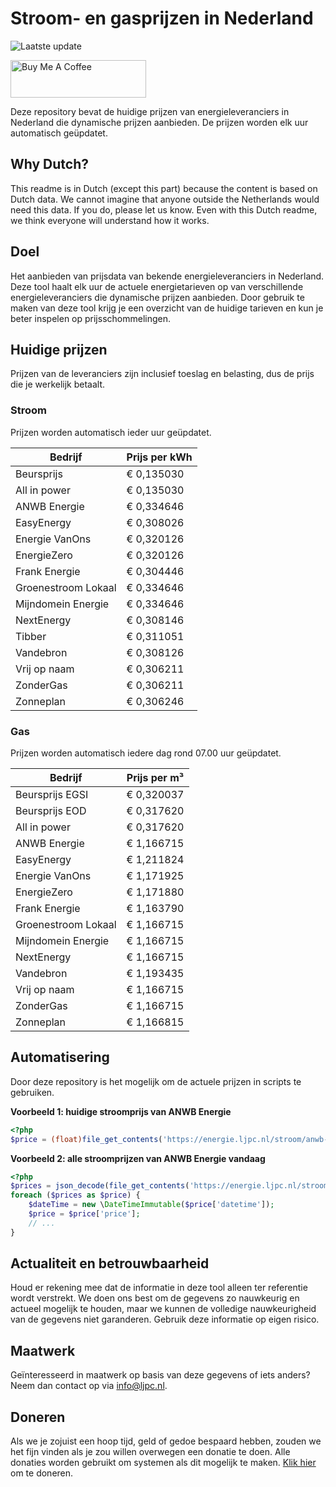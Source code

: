 # Stroom- en gasprijzen in Nederland

![Laatste update](https://img.shields.io/badge/laatste%20update-2025--08--28%2008%3A00%20CET-brightgreen)

<a href="https://www.buymeacoffee.com/Lars-" target="_blank"><img src="https://cdn.buymeacoffee.com/buttons/v2/default-orange.png" alt="Buy Me A Coffee" height="60" style="height: 60px !important;width: 217px !important;" ></a>

Deze repository bevat de huidige prijzen van energieleveranciers in Nederland die dynamische prijzen aanbieden. De prijzen worden elk uur automatisch geüpdatet.

## Why Dutch?

This readme is in Dutch (except this part) because the content is based on Dutch data. We cannot imagine that anyone outside the Netherlands would need this data. If you do, please let us know. Even with this Dutch readme, we think
everyone will understand how it works.

## Doel

Het aanbieden van prijsdata van bekende energieleveranciers in Nederland. Deze tool haalt elk uur de actuele energietarieven op van verschillende energieleveranciers die dynamische prijzen aanbieden. Door gebruik te maken van deze tool
krijg je een overzicht van de huidige tarieven en kun je beter inspelen op prijsschommelingen.

## Huidige prijzen

Prijzen van de leveranciers zijn inclusief toeslag en belasting, dus de prijs die je werkelijk betaalt.

### Stroom

Prijzen worden automatisch ieder uur geüpdatet.

 Bedrijf | Prijs per kWh 
---------|---------------
Beursprijs | € 0,135030
All in power | € 0,135030
ANWB Energie | € 0,334646
EasyEnergy | € 0,308026
Energie VanOns | € 0,320126
EnergieZero | € 0,320126
Frank Energie | € 0,304446
Groenestroom Lokaal | € 0,334646
Mijndomein Energie | € 0,334646
NextEnergy | € 0,308146
Tibber | € 0,311051
Vandebron | € 0,308126
Vrij op naam | € 0,306211
ZonderGas | € 0,306211
Zonneplan | € 0,306246


### Gas

Prijzen worden automatisch iedere dag rond 07.00 uur geüpdatet.

 Bedrijf | Prijs per m³ 
---------|--------------
Beursprijs EGSI | € 0,320037
Beursprijs EOD | € 0,317620
All in power | € 0,317620
ANWB Energie | € 1,166715
EasyEnergy | € 1,211824
Energie VanOns | € 1,171925
EnergieZero | € 1,171880
Frank Energie | € 1,163790
Groenestroom Lokaal | € 1,166715
Mijndomein Energie | € 1,166715
NextEnergy | € 1,166715
Vandebron | € 1,193435
Vrij op naam | € 1,166715
ZonderGas | € 1,166715
Zonneplan | € 1,166815


## Automatisering

Door deze repository is het mogelijk om de actuele prijzen in scripts te gebruiken.

**Voorbeeld 1: huidige stroomprijs van ANWB Energie**

```php
<?php
$price = (float)file_get_contents('https://energie.ljpc.nl/stroom/anwb-energie-nu.txt');

```

**Voorbeeld 2: alle stroomprijzen van ANWB Energie vandaag**

```php
<?php
$prices = json_decode(file_get_contents('https://energie.ljpc.nl/stroom/all-in-power-vandaag.json'),true);
foreach ($prices as $price) {
    $dateTime = new \DateTimeImmutable($price['datetime']);
    $price = $price['price'];
    // ...
}
```

## Actualiteit en betrouwbaarheid

Houd er rekening mee dat de informatie in deze tool alleen ter referentie wordt verstrekt. We doen ons best om de gegevens zo nauwkeurig en actueel mogelijk te houden, maar we kunnen de volledige nauwkeurigheid van de gegevens niet
garanderen. Gebruik deze informatie op eigen risico.

## Maatwerk

Geïnteresseerd in maatwerk op basis van deze gegevens of iets anders? Neem dan contact op
via [info@ljpc.nl](mailto:info@ljpc.nl?subject=Energie%20prijzen).

## Doneren

Als we je zojuist een hoop tijd, geld of gedoe bespaard hebben, zouden we het fijn vinden als je zou willen overwegen een
donatie te doen. Alle donaties worden gebruikt om systemen als dit mogelijk te
maken. [Klik hier](https://www.buymeacoffee.com/Lars-) om te doneren.
